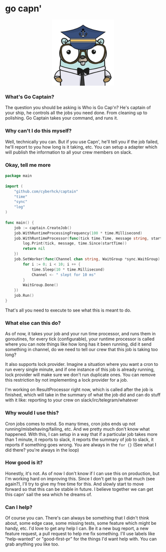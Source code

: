 # go capn'
<p align="center"><img src="./.github/go-captain.png" width="200" /></p>

### What's Go Captain?
The question you should be asking is Who is Go Cap'n? He's captain of your ship, he controls all the jobs you need done. From cleaning up to polishing.
Go Captain takes your command, and runs it.

### Why can't I do this myself?
Well, technically you can. But if you use Capn', he'll tell you if the job failed, he'll report to you how long is it taking, etc.
You can setup a adapter which will publish the information to all your crew members on slack.

### Okay, tell me more

```go
package main

import (
	"github.com/cyberhck/captain"
	"time"
	"sync"
	"log"
)

func main() {
	job := captain.CreateJob()
	job.WithRuntimeProcessingFrequency(100 * time.Millisecond)
	job.WithRuntimeProcessor(func(tick time.Time, message string, startTime time.Time) error {
		log.Print(tick, message, time.Since(startTime))
		return nil
	})
	job.SetWorker(func(Channel chan string, WaitGroup *sync.WaitGroup) {
		for i := 0; i < 10; i ++ {
			time.Sleep(10 * time.Millisecond)
			Channel <- " slept for 10 ms"
		}
		WaitGroup.Done()
	})
	job.Run()
}
```
That's all you need to execute to see what this is meant to do.


### What else can this do?
As of now, it takes your job and your run time processor, and runs them in goroutines, for every tick (configurable), your runtime processor is called
where you can note things like how long has it been running, did it send something in channel, do we need to tell our crew that this job is taking too long?

It also supports lock provider. Imagine a situation where you want a cron to run every single minute, and if one instance of this job is already running, lock provider will make sure we don't run duplicate ones. You can remove this restriction by not implementing a lock provider for a job.

I'm working on ResultProcessor right now, which is called after the job is finished, which will take in the summary of what the job did and can do stuff with it like: reporting to your crew on slack/irc/telegram/whatever

### Why would I use this?
Cron jobs comes to mind. So many times, cron jobs ends up not running/misbehaving/failing, etc. And we pretty much don't know what happened.
With this, I can setup in a way that if a particular job takes more than 1 minute, it reports to slack, it reports the summary of job to slack, it reports if something goes wrong.
You are always in the `for {}` (See what I did there? you're always in the loop)

### How good is it?
Honestly, it's not. As of now I don't know if I can use this on production, but I'm working hard on improving this. Since I don't get to go that much (see again?), I'll try to give my free time for this. And slowly start to move forward so that this can be stable in future.
I believe together we can get this capn' sail the sea which he dreams of.

### Can I help?
Of course you can. There's can always be something that I didn't think about, some edge case, some missing tests, some feature which might be handy, etc.
I'd love to get any help I can. Be it a new bug report, a new feature request, a pull request to help me fix something. I'll use labels like "help-wanted" or "good-first-pr" for the things I'd want help with. You can grab anything you like too.
